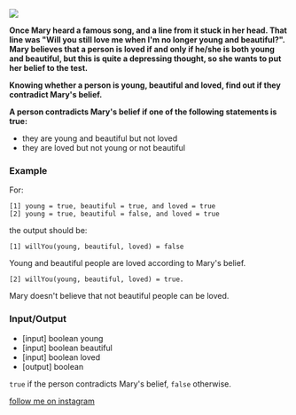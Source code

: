 <a href="https://www.instagram.com/9_Tay"><img src="https://img.shields.io/badge/instagram-%23E4415F?style=flat&logo=instagram&logoColor=white"/></a>

**Once Mary heard a famous song, and a line from it stuck in her head. That line was "Will you still love me when I'm no longer young and beautiful?". Mary believes that a person is loved if and only if he/she is both young and beautiful, but this is quite a depressing thought, so she wants to put her belief to the test.**

**Knowing whether a person is young, beautiful and loved, find out if they contradict Mary's belief.**

**A person contradicts Mary's belief if one of the following statements is true:**

* they are young and beautiful but not loved
* they are loved but not young or not beautiful

### Example

For:

```
[1] young = true, beautiful = true, and loved = true
[2] young = true, beautiful = false, and loved = true
```

the output should be:

```
[1] willYou(young, beautiful, loved) = false
```
Young and beautiful people are loved according to Mary's belief.

```
[2] willYou(young, beautiful, loved) = true.
```
Mary doesn't believe that not beautiful people can be loved.

### Input/Output

* [input] boolean young
* [input] boolean beautiful
* [input] boolean loved
* [output] boolean

`true` if the person contradicts Mary's belief, `false` otherwise.

[follow me on instagram](https://www.instagram.com/9_tay)